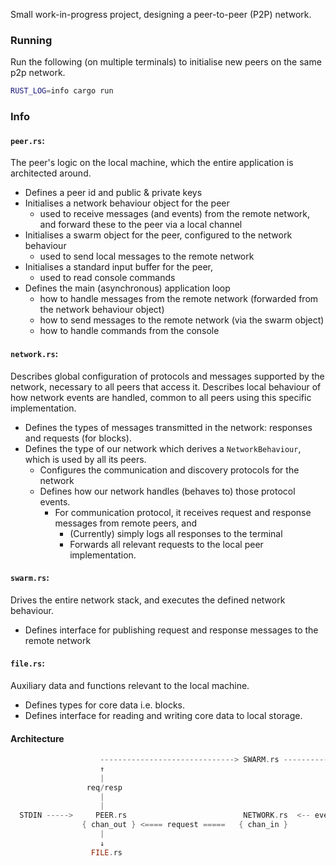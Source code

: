 Small work-in-progress project, designing a peer-to-peer (P2P) network.

### Running

Run the following (on multiple terminals) to initialise new peers on the same p2p network.

```sh
RUST_LOG=info cargo run
```



### Info

#### `peer.rs`:
The peer's logic on the local machine, which the entire application is architected around.

- Defines a peer id and public & private keys
- Initialises a network behaviour object for the peer
  - used to receive messages (and events) from the remote network, and forward these to the peer via a local channel
- Initialises a swarm object for the peer, configured to the network behaviour
  - used to send local messages to the remote network
- Initialises a standard input buffer for the peer,
  - used to read console commands
- Defines the main (asynchronous) application loop
  - how to handle messages from the remote network (forwarded from the network behaviour object)
  - how to send messages to the remote network (via the swarm object)
  - how to handle commands from the console

#### `network.rs`:
Describes global configuration of protocols and messages supported by the network, necessary to all peers that access it.
Describes local behaviour of how network events are handled, common to all peers using this specific implementation.

- Defines the types of messages transmitted in the network: responses and requests (for blocks).
- Defines the type of our network which derives a `NetworkBehaviour`, which is used by all its peers.
  - Configures the communication and discovery protocols for the network
  - Defines how our network handles (behaves to) those protocol events.
    - For communication protocol, it receives request and response messages from remote peers, and
      - (Currently) simply logs all responses to the terminal
      - Forwards all relevant requests to the local peer implementation.

#### `swarm.rs`:
Drives the entire network stack, and executes the defined network behaviour.

- Defines interface for publishing request and response messages to the remote network

#### `file.rs`:
Auxiliary data and functions relevant to the local machine.

- Defines types for core data i.e. blocks.
- Defines interface for reading and writing core data to local storage.


#### Architecture
```rs
                    ------------------------------> SWARM.rs -------------------------->
                    ↑                                                                 |
                    |                                                                 |
                 req/resp                                                          req/resp
                    |                                                                 |
                    |                                                                 ↓
  STDIN ----->     PEER.rs                          NETWORK.rs  <-- event <---   P2P_NETWORK
                { chan_out } <==== request =====   { chan_in }
                    |
                    ↓
                  FILE.rs
```

<!--
  Note:
  The Peer and NetworkBehaviour object never directly communicate. The Swarm is the intermediary that executes the one-way communication (the NetworkBehaviour sending messages to it the Peer via the local channel) describes in the code, when responding to events.
-->